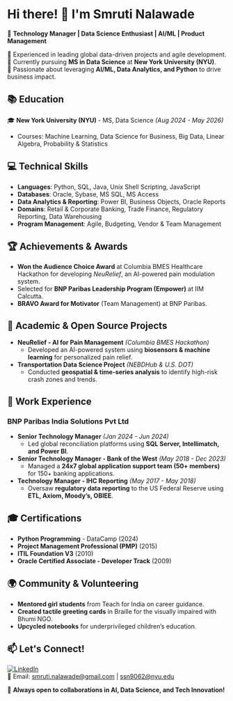 # Hi there! 👋 I'm Smruti Nalawade

🚀 **Technology Manager | Data Science Enthusiast | AI/ML | Product Management**

🔹 Experienced in leading global data-driven projects and agile development.  
🔹 Currently pursuing **MS in Data Science** at **New York University (NYU)**.  
🔹 Passionate about leveraging **AI/ML, Data Analytics, and Python** to drive business impact.  

## 📚 Education
🎓 **New York University (NYU)** - MS, Data Science *(Aug 2024 - May 2026)*  
- Courses: Machine Learning, Data Science for Business, Big Data, Linear Algebra, Probability & Statistics

## 💻 Technical Skills
- **Languages**: Python, SQL, Java, Unix Shell Scripting, JavaScript
- **Databases**: Oracle, Sybase, MS SQL, MS Access
- **Data Analytics & Reporting**: Power BI, Business Objects, Oracle Reports
- **Domains**: Retail & Corporate Banking, Trade Finance, Regulatory Reporting, Data Warehousing
- **Program Management**: Agile, Budgeting, Vendor & Team Management

## 🏆 Achievements & Awards
- **Won the Audience Choice Award** at Columbia BMES Healthcare Hackathon for developing *NeuRelief*, an AI-powered pain modulation system.
- Selected for **BNP Paribas Leadership Program (Empower)** at IIM Calcutta.
- **BRAVO Award for Motivator** (Team Management) at BNP Paribas.

## 📂 Academic & Open Source Projects
- **NeuRelief - AI for Pain Management** *(Columbia BMES Hackathon)*  
  - Developed an AI-powered system using **biosensors & machine learning** for personalized pain relief.
- **Transportation Data Science Project** *(NEBDHub & U.S. DOT)*  
  - Conducted **geospatial & time-series analysis** to identify high-risk crash zones and trends.

## 💼 Work Experience
### **BNP Paribas India Solutions Pvt Ltd**
- **Senior Technology Manager** *(Jan 2024 - Jun 2024)*
  - Led global reconciliation platforms using **SQL Server, Intellimatch, and Power BI**.
- **Senior Technology Manager - Bank of the West** *(May 2018 - Dec 2023)*
  - Managed a **24x7 global application support team (50+ members)** for 150+ banking applications.
- **Technology Manager - IHC Reporting** *(May 2017 - May 2018)*
  - Oversaw **regulatory data reporting** to the US Federal Reserve using **ETL, Axiom, Moody’s, OBIEE**.

## 🎓 Certifications
- **Python Programming** - DataCamp (2024)
- **Project Management Professional (PMP)** (2015)
- **ITIL Foundation V3** (2010)
- **Oracle Certified Associate - Developer Track** (2009)

## 🌍 Community & Volunteering
- **Mentored girl students** from Teach for India on career guidance.
- **Created tactile greeting cards** in Braille for the visually impaired with Bhumi NGO.
- **Upcycled notebooks** for underprivileged children’s education.

## 📫 Let's Connect!
[![LinkedIn](https://img.shields.io/badge/LinkedIn-Profile-blue?logo=linkedin)](https://linkedin.com/in/smruti-nalawade-93252673)  
📧 Email: smruti.nalawade@gmail.com | ssn9062@nyu.edu  

🚀 **Always open to collaborations in AI, Data Science, and Tech Innovation!**
